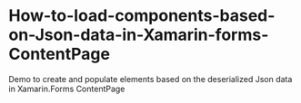 # How-to-load-components-based-on-Json-data-in-Xamarin-forms-ContentPage
Demo to create and populate elements based on the deserialized Json data in Xamarin.Forms ContentPage
